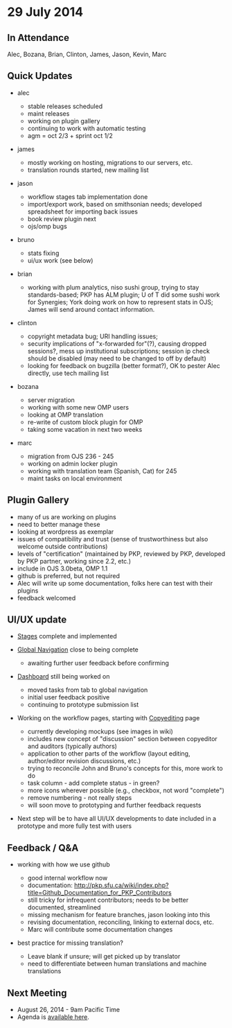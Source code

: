 # 29 July 2014

In Attendance
-------------

Alec, Bozana, Brian, Clinton, James, Jason, Kevin, Marc

Quick Updates
-------------

-   alec
    -   stable releases scheduled
    -   maint releases
    -   working on plugin gallery
    -   continuing to work with automatic testing
    -   agm = oct 2/3 + sprint oct 1/2

-   james
    -   mostly working on hosting, migrations to our servers, etc.
    -   translation rounds started, new mailing list

-   jason
    -   workflow stages tab implementation done
    -   import/export work, based on smithsonian needs; developed spreadsheet for importing back issues
    -   book review plugin next
    -   ojs/omp bugs

-   bruno
    -   stats fixing
    -   ui/ux work (see below)

-   brian
    -   working with plum analytics, niso sushi group, trying to stay standards-based; PKP has ALM plugin; U of T did some sushi work for Synergies; York doing work on how to represent stats in OJS; James will send around contact information.

-   clinton
    -   copyright metadata bug; URI handling issues;
    -   security implications of "x-forwarded for"(?), causing dropped sessions?, mess up institutional subscriptions; session ip check should be disabled (may need to be changed to off by default)
    -   looking for feedback on bugzilla (better format?), OK to pester Alec directly, use tech mailing list

-   bozana
    -   server migration
    -   working with some new OMP users
    -   looking at OMP translation
    -   re-write of custom block plugin for OMP
    -   taking some vacation in next two weeks

-   marc
    -   migration from OJS 236 - 245
    -   working on admin locker plugin
    -   working with translation team (Spanish, Cat) for 245
    -   maint tasks on local environment

Plugin Gallery
--------------

-   many of us are working on plugins
-   need to better manage these
-   looking at wordpress as exemplar
-   issues of compatibility and trust (sense of trustworthiness but also welcome outside contributions)
-   levels of "certification" (maintained by PKP, reviewed by PKP, developed by PKP partner, working since 2.2, etc.)
-   include in OJS 3.0beta, OMP 1.1
-   github is preferred, but not required
-   Alec will write up some documentation, folks here can test with their plugins
-   feedback welcomed

UI/UX update
------------

-   [Stages](OJS_Workflow:_Stages "wikilink") complete and implemented

-   [Global Navigation](OJS_Navigation "wikilink") close to being complete
    -   awaiting further user feedback before confirming

-   [Dashboard](OJS_Dashboard "wikilink") still being worked on
    -   moved tasks from tab to global navigation
    -   initial user feedback positive
    -   continuing to prototype submission list

-   Working on the workflow pages, starting with [Copyediting](OJS_Workflow:_Copyediting_Page "wikilink") page
    -   currently developing mockups (see images in wiki)
    -   includes new concept of "discussion" section between copyeditor and auditors (typically authors)
    -   application to other parts of the workflow (layout editing, author/editor revision discussions, etc.)
    -   trying to reconcile John and Bruno's concepts for this, more work to do
    -   task column - add complete status - in green?
    -   more icons wherever possible (e.g., checkbox, not word "complete")
    -   remove numbering - not really steps
    -   will soon move to prototyping and further feedback requests

-   Next step will be to have all UI/UX developments to date included in a prototype and more fully test with users

Feedback / Q&A
--------------

-   working with how we use github
    -   good internal workflow now
    -   documentation: <http://pkp.sfu.ca/wiki/index.php?title=Github_Documentation_for_PKP_Contributors>
    -   still tricky for infrequent contributors; needs to be better documented, streamlined
    -   missing mechanism for feature branches, jason looking into this
    -   revising documentation, reconciling, linking to external docs, etc.
    -   Marc will contribute some documentation changes

-   best practice for missing translation?
    -   Leave blank if unsure; will get picked up by translator
    -   need to differentiate between human translations and machine translations

Next Meeting
------------

-   August 26, 2014 - 9am Pacific Time
-   Agenda is [available here](Tech_Committee_Agenda_26_Aug_2014 "wikilink").
